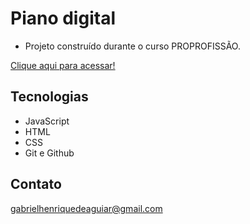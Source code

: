  # Piano digital

 - Projeto construído durante o curso PROPROFISSÃO.

 [Clique aqui para acessar!](https://gabrielaguiar1573.github.io/pianoDigital/)

## Tecnologias

- JavaScript
- HTML
- CSS
- Git e Github

## Contato

gabrielhenriquedeaguiar@gmail.com
